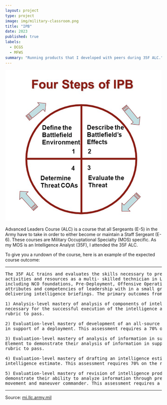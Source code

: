 ```yaml
---
layout: project
type: project
image: img/military-classroom.png
title: "IPB"
date: 2023
published: true
labels:
  - DCGS
  - MFWS
summary: "Running products that I developed with peers during 35F ALC."
---
```


<img class="img-fluid" src="../img/igniting/IPB.png">

Advanced Leaders Course (ALC) is a course that all Sergeants (E-5) in the Army have to take in order to either become or maintain a Staff Sergeant (E-6). These courses are Military Occuptational Specialty (MOS) specific. As my MOS is an Intelligence Analyst (35F), I attended the 35F ALC.  

To give you a rundown of the course, here is an example of the expected course outcome:

<hr>

<pre>
The 35F ALC trains and evaluates the skills necessary to prepare 35F Staff Sergeants to lead and train Soldiers and manage intelligence 
activities and resources as a multi- skilled technician in Large Scale Combat Operations (LSCO). The 35F ALC consists of four modules 
including NCO foundations, Pre-Deployment, Offensive Operations and Stability Operations. Throughout these modules students exercise the 
attributes and competencies of leadership with in a small group environment, while conducting analysis, developing intelligence products and 
delivering intelligence briefings. The primary outcomes from teaching these modules include: 

1) Analysis-level mastery of analysis of components of intelligence architecture. Students assess coordination requirements that are 
necessary for the successful execution of the intelligence architecture plan in a written examination. This assessment requires 70% on the 
rubric to pass. 
  
2) Evaluation-level mastery of development of an all-source training plan. Students work individually to develop a near term training plan 
in support of a deployment. This assessment requires a 70% on the rubric to pass. 

3) Evaluation-level mastery of analysis of information in support of shaping operations. Students will work as a BOE Intelligence Support 
Element to demonstrate their analysis of information in support of shaping operations in phase 1. This assessment requires a 70% on the 
rubric to pass. 
  
4) Evaluation-level mastery of drafting an intelligence estimate in support of shaping operations. Students individually draft an 
intelligence estimate. This assessment requires 70% on the rubric to pass. 
  
5) Evaluation-level mastery of revision of intelligence products in support of shaping operations for warfighting functions. Students 
demonstrate their ability to analyze information through presentation of a Battle Update Briefing and describe how their products support a 
movement and maneuver commander. This assessment requires a 70% on the rubric to pass.
</pre>

<hr>

Source: <a href="https://mi.llc.army.mil/"><i class="large github icon "></i>mi.llc.army.mil</a>
